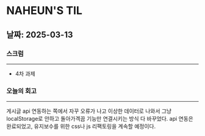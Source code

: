 # NAHEUN'S TIL 

## 날짜: 2025-03-13

### 스크럼
---
- 4차 과제 


### 오늘의 회고
---
게시글 api 연동하는 쪽에서 자꾸 오류가 나고 이상한 데이터로 나와서 그냥 localStorage로 안하고 돌아가겍끔 기능만 연결시키는 방식 다 바꾸었다. api 연동은 완료되었고, 유지보수를 위한 css나 js 리팩토링을 계속할 예정이다.